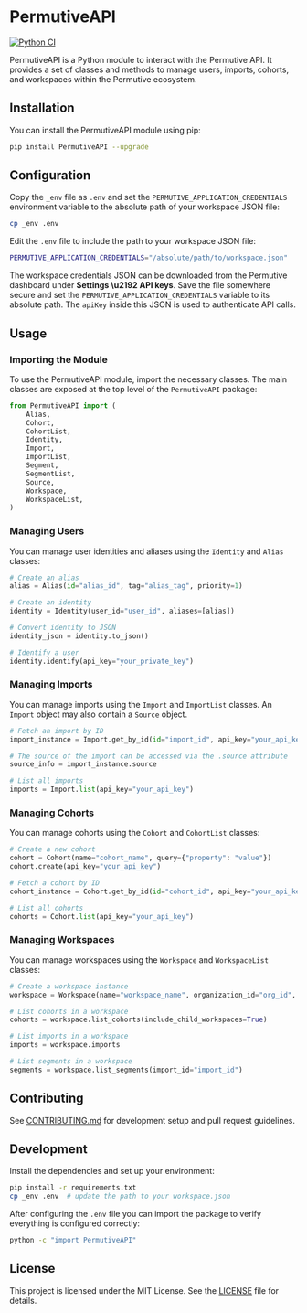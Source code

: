 # PermutiveAPI

[![Python CI](https://github.com/fatmambo33/PermutiveAPI/actions/workflows/ci.yml/badge.svg)](https://github.com/fatmambo33/PermutiveAPI/actions/workflows/ci.yml)

PermutiveAPI is a Python module to interact with the Permutive API. It provides a set of classes and methods to manage users, imports, cohorts, and workspaces within the Permutive ecosystem.

## Installation

You can install the PermutiveAPI module using pip:

```sh
pip install PermutiveAPI --upgrade
```

## Configuration

Copy the `_env` file as `.env` and set the `PERMUTIVE_APPLICATION_CREDENTIALS` environment variable to the absolute path of your workspace JSON file:

```sh
cp _env .env
```

Edit the `.env` file to include the path to your workspace JSON file:

```sh
PERMUTIVE_APPLICATION_CREDENTIALS="/absolute/path/to/workspace.json"
```

The workspace credentials JSON can be downloaded from the Permutive dashboard
under **Settings \u2192 API keys**. Save the file somewhere secure and set the
`PERMUTIVE_APPLICATION_CREDENTIALS` variable to its absolute path. The `apiKey`
inside this JSON is used to authenticate API calls.

## Usage

### Importing the Module

To use the PermutiveAPI module, import the necessary classes. The main classes are exposed at the top level of the `PermutiveAPI` package:

```python
from PermutiveAPI import (
    Alias,
    Cohort,
    CohortList,
    Identity,
    Import,
    ImportList,
    Segment,
    SegmentList,
    Source,
    Workspace,
    WorkspaceList,
)
```

### Managing Users

You can manage user identities and aliases using the `Identity` and `Alias` classes:

```python
# Create an alias
alias = Alias(id="alias_id", tag="alias_tag", priority=1)

# Create an identity
identity = Identity(user_id="user_id", aliases=[alias])

# Convert identity to JSON
identity_json = identity.to_json()

# Identify a user
identity.identify(api_key="your_private_key")
```

### Managing Imports

You can manage imports using the `Import` and `ImportList` classes. An `Import` object may also contain a `Source` object.

```python
# Fetch an import by ID
import_instance = Import.get_by_id(id="import_id", api_key="your_api_key")

# The source of the import can be accessed via the .source attribute
source_info = import_instance.source

# List all imports
imports = Import.list(api_key="your_api_key")
```

### Managing Cohorts

You can manage cohorts using the `Cohort` and `CohortList` classes:

```python
# Create a new cohort
cohort = Cohort(name="cohort_name", query={"property": "value"})
cohort.create(api_key="your_api_key")

# Fetch a cohort by ID
cohort_instance = Cohort.get_by_id(id="cohort_id", api_key="your_api_key")

# List all cohorts
cohorts = Cohort.list(api_key="your_api_key")
```

### Managing Workspaces

You can manage workspaces using the `Workspace` and `WorkspaceList` classes:

```python
# Create a workspace instance
workspace = Workspace(name="workspace_name", organization_id="org_id", workspace_id="workspace_id", api_key="your_api_key")

# List cohorts in a workspace
cohorts = workspace.list_cohorts(include_child_workspaces=True)

# List imports in a workspace
imports = workspace.imports

# List segments in a workspace
segments = workspace.list_segments(import_id="import_id")
```
## Contributing

See [CONTRIBUTING.md](CONTRIBUTING.md) for development setup and pull request guidelines.


## Development

Install the dependencies and set up your environment:

```sh
pip install -r requirements.txt
cp _env .env  # update the path to your workspace.json
```

After configuring the `.env` file you can import the package to verify
everything is configured correctly:

```sh
python -c "import PermutiveAPI"
```

## License

This project is licensed under the MIT License. See the [LICENSE](LICENSE) file for details.
